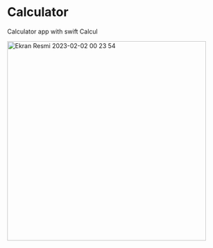 # Calculator
 Calculator app with swift
 Calcul



<img width="458" alt="Ekran Resmi 2023-02-02 00 23 54" src="https://user-images.githubusercontent.com/71966913/216166880-ff9c24bd-3a68-46dc-b83d-e2162460a572.png">
